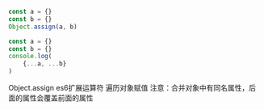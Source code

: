 ```js
const a = {}
const b = {}
Object.assign(a, b)
```

```js
const a = {}
const b = {}
console.log(
    {...a, ...b}
)
```

Object.assign
es6扩展运算符
遍历对象赋值
注意：合并对象中有同名属性，后面的属性会覆盖前面的属性